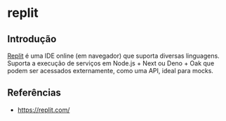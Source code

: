 # replit

## Introdução

[Replit](https://replit.com/) é uma IDE online (em navegador) que suporta diversas linguagens. Suporta a execução de serviços em Node.js + Next ou Deno + Oak que podem ser acessados externamente, como uma API, ideal para mocks.

## Referências

- <https://replit.com/>
